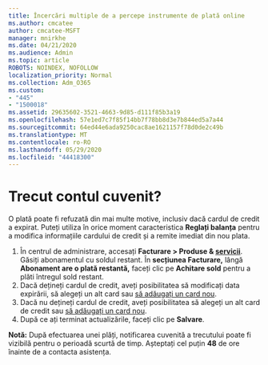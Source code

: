 ```yaml
---
title: Încercări multiple de a percepe instrumente de plată online
ms.author: cmcatee
author: cmcatee-MSFT
manager: mnirkhe
ms.date: 04/21/2020
ms.audience: Admin
ms.topic: article
ROBOTS: NOINDEX, NOFOLLOW
localization_priority: Normal
ms.collection: Adm_O365
ms.custom:
- "445"
- "1500018"
ms.assetid: 29635602-3521-4663-9d85-d111f85b3a19
ms.openlocfilehash: 57e1ed7c7f85f14bb7f78bb8d3e7b844ed5a7a44
ms.sourcegitcommit: 64ed44e6ada9250cac8ae1621157f78d0de2c49b
ms.translationtype: MT
ms.contentlocale: ro-RO
ms.lasthandoff: 05/29/2020
ms.locfileid: "44418300"
---
```

# <a name="past-due-account"></a>Trecut contul cuvenit?

O plată poate fi refuzată din mai multe motive, inclusiv dacă cardul de credit a expirat. Puteți utiliza în orice moment caracteristica **Reglați balanța** pentru a modifica informațiile cardului de credit și a remite imediat din nou plata.

1. În centrul de administrare, accesați **Facturare > Produse & [servicii](https://go.microsoft.com/fwlink/p/?linkid=842054)**.
Găsiți abonamentul cu soldul restant. În **secțiunea Facturare,** lângă **Abonament are o plată restantă,** faceți clic pe **Achitare sold** pentru a plăti întregul sold restant.
2. Dacă dețineți cardul de credit, aveți posibilitatea să modificați data expirării, să alegeți un alt card sau [să adăugați un card nou](https://docs.microsoft.com/microsoft-365/commerce/billing-and-payments/manage-payment-methods?view=o365-worldwide).
3. Dacă nu dețineți cardul de credit, aveți posibilitatea să alegeți un alt card de credit sau [să adăugați un card nou](https://docs.microsoft.com/microsoft-365/commerce/billing-and-payments/manage-payment-methods?view=o365-worldwide).
4. După ce ați terminat actualizările, faceți clic pe **Salvare**.

**Notă:** După efectuarea unei plăți, notificarea cuvenită a trecutului poate fi vizibilă pentru o perioadă scurtă de timp. Așteptați cel puțin **48** de ore înainte de a contacta asistența.
